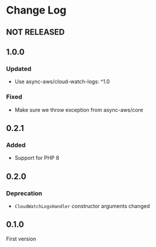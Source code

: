 # Change Log

## NOT RELEASED

## 1.0.0

### Updated

- Use async-aws/cloud-watch-logs: ^1.0

### Fixed

- Make sure we throw exception from async-aws/core

## 0.2.1

### Added

- Support for PHP 8

## 0.2.0

### Deprecation

- `CloudWatchLogsHandler` constructor arguments changed

## 0.1.0

First version
